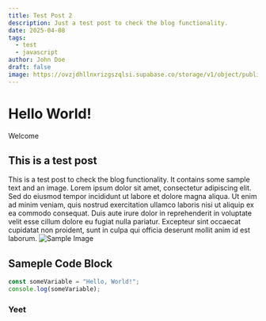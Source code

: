 ```yaml
---
title: Test Post 2
description: Just a test post to check the blog functionality.
date: 2025-04-08
tags:
  - test
  - javascript
author: John Doe
draft: false
image: https://ovzjdhllnxrizgszqlsi.supabase.co/storage/v1/object/public/tech-hive/hero.webp
---
```


# Hello World!

Welcome

## This is a test post

This is a test post to check the blog functionality. It contains some sample text and an image.
Lorem ipsum dolor sit amet, consectetur adipiscing elit. Sed do eiusmod tempor incididunt ut labore et dolore magna aliqua. Ut enim ad minim veniam, quis nostrud exercitation ullamco laboris nisi ut aliquip ex ea commodo consequat. Duis aute irure dolor in reprehenderit in voluptate velit esse cillum dolore eu fugiat nulla pariatur. Excepteur sint occaecat cupidatat non proident, sunt in culpa qui officia deserunt mollit anim id est laborum.
![Sample Image](https://ovzjdhllnxrizgszqlsi.supabase.co/storage/v1/object/public/tech-hive/hero.webp)

## Sameple Code Block

```ts [somefile.ts]
const someVariable = "Hello, World!";
console.log(someVariable);
```

### Yeet
